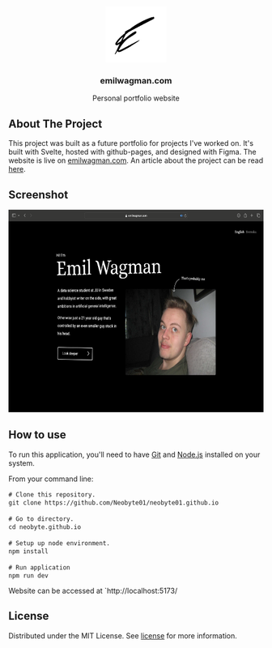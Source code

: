 <div align="center">
  <a href="https://github.com/Neobyte01/neobyte01.github.io">
    <img src="https://github.com/Neobyte01/neobyte01.github.io/blob/master/public/signature-invert.png" alt="emilwagman.com logo" height="110">
  </a>
  <h3 align="center">emilwagman.com</h3>
  <p align="center">Personal portfolio website</p>
</div>


## About The Project

This project was built as a future portfolio for projects I've worked on. It's built with Svelte, hosted with github-pages, and designed with Figma. The website is live on [emilwagman.com](https://www.emilwagman.com). An article about the project can be read [here](https://www.emilwagman.com/#/work/website).

## Screenshot

<img src="public/screenshot.png" height=400/>

## How to use

To run this application, you'll need to have [Git](https://git-scm.com) and [Node.js](https://nodejs.org/en/) installed on your system.

From your command line:
```console
# Clone this repository.
git clone https://github.com/Neobyte01/neobyte01.github.io

# Go to directory.
cd neobyte.github.io

# Setup up node environment.
npm install

# Run application
npm run dev
```
Website can be accessed at `http://localhost:5173/

## License

Distributed under the MIT License. See [license](https://github.com/Neobyte01/WPLT/blob/main/LICENSE) for more information.

